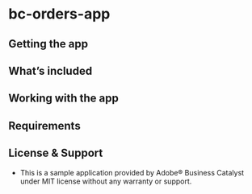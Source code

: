 # bc-orders-app

## Getting the app

## What’s included

## Working with the app

## Requirements

## License & Support

+	This is a sample application provided by Adobe® Business Catalyst under MIT license without any warranty or support.